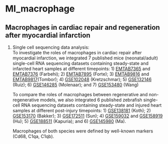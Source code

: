 # MI_macrophage
## Macrophages in cardiac repair and regeneration after myocardial infarction

  1. Single cell sequencing data analysis:  
     To investigate the roles of macrophages in cardiac repair after myocardial infarction, we integrated 7 published mice (neonatal/adult) single-cell RNA sequencing datasets containing steady-state and infarcted heart samples at different timepoints: 1) [EMTAB7365](https://www.ebi.ac.uk/biostudies/arrayexpress/studies/E-MTAB-7365) and [EMTAB7376](https://www.ebi.ac.uk/biostudies/arrayexpress/studies/E-MTAB-7376) (Farbehi); 2) [EMTAB7895](https://www.ebi.ac.uk/biostudies/arrayexpress/studies/EMTAB7895) (Forte); 3) [EMTAB9816](https://www.ebi.ac.uk/biostudies/arrayexpress/studies/E-MTAB-EMTAB9816) and [EMTAB9817](https://www.ebi.ac.uk/biostudies/arrayexpress/studies/E-MTAB-EMTAB9817)(Tombor); 4) [GSE102048](https://www.ncbi.nlm.nih.gov/geo/query/acc.cgi?acc=GSE102048) (Kretzschmar); 5) [GSE132146](https://www.ncbi.nlm.nih.gov/geo/query/acc.cgi?acc=GSE132146) (Ruiz); 6) [GSE146285](https://www.ncbi.nlm.nih.gov/geo/query/acc.cgi?acc=GSE146285) (Molenaar); and 7) [GSE153480](https://www.ncbi.nlm.nih.gov/geo/query/acc.cgi?acc=GSE153480) (Wang)
     
     To compare the roles of macrophages between regenerative and non-regenerative models, we also integrated 6 published zebrafish single-cell RNA sequencing datasets containing steady-state and injured heart samples at different post-injury timepoints: 1) [GSE138181](https://www.ncbi.nlm.nih.gov/geo/query/acc.cgi?acc=GSE138181) (Koth); 2) [GSE153170](https://www.ncbi.nlm.nih.gov/geo/query/acc.cgi?acc=GSE153170) (Bakker); 3) [GSE172511](https://www.ncbi.nlm.nih.gov/geo/query/acc.cgi?acc=GSE172511) (Sun); 4) [GSE159032](https://www.ncbi.nlm.nih.gov/geo/query/acc.cgi?acc=GSE159032) and [GSE158919](https://www.ncbi.nlm.nih.gov/geo/query/acc.cgi?acc=GSE158919) (Hu); 5) [GSE188511](https://www.ncbi.nlm.nih.gov/geo/query/acc.cgi?acc=GSE188511) (Kapuria); and 6) [GSE145980](https://www.ncbi.nlm.nih.gov/geo/query/acc.cgi?acc=GSE145980) (Ma).
     
     Macrophages of both species were defined by well-known markers (Cd68, C1qa, C1qb). 
     
